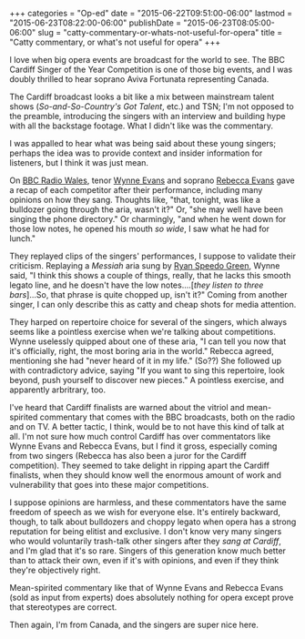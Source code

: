 +++
categories = "Op-ed"
date = "2015-06-22T09:51:00-06:00"
lastmod = "2015-06-23T08:22:00-06:00"
publishDate = "2015-06-23T08:05:00-06:00"
slug = "catty-commentary-or-whats-not-useful-for-opera"
title = "Catty commentary, or what&#039;s not useful for opera"
+++

I love when big opera events are broadcast for the world to see. The BBC Cardiff Singer of the Year Competition is one of those big events, and I was doubly thrilled to hear soprano Aviva Fortunata representing Canada. 

The Cardiff broadcast looks a bit like a mix between mainstream talent shows (*So-and-So-Country's Got Talent*, etc.) and TSN; I'm not opposed to the preamble, introducing the singers with an interview and building hype with all the backstage footage. What I didn't like was the commentary.

I was appalled to hear what was being said about these young singers; perhaps the idea was to provide context and insider information for listeners, but I think it was just mean.

On [BBC Radio Wales](http://www.bbc.co.uk/programmes/b05xwdsl), tenor [Wynne Evans](http://www.wynneevans.co.uk/) and soprano [Rebecca Evans](http://www.roh.org.uk/people/rebecca-evans) gave a recap of each competitor after their performance, including many opinions on how they sang. Thoughts like, "that, tonight, was like a bulldozer going through the aria, wasn't it?" Or, "she may well have been singing the phone directory." Or charmingly, "and when he went down for those low notes, he opened his mouth *so wide*, I saw what he had for lunch."

They replayed clips of the singers' performances, I suppose to validate their criticism. Replaying a *Messiah* aria sung by [Ryan Speedo Green](/scene/people/ryan-speedo-green/), Wynne said, "I think this shows a couple of things, really, that he lacks this smooth legato line, and he doesn't have the low notes....[*they listen to three bars*]...So, that phrase is quite chopped up, isn't it?" Coming from another singer, I can only describe this as catty and cheap shots for media attention.

They harped on repertoire choice for several of the singers, which always seems like a pointless exercise when we're talking about competitions. Wynne uselessly quipped about one of these aria, "I can tell you now that it's officially, right, the most boring aria in the world." Rebecca agreed, mentioning she had "never heard of it in my life." (So??) She followed up with contradictory advice, saying "If you want to sing this repertoire, look beyond, push yourself to discover new pieces." A pointless exercise, and apparently arbritrary, too.

I've heard that Cardiff finalists are warned about the vitriol and mean-spirited commentary that comes with the BBC broadcasts, both on the radio and on TV. A better tactic, I think, would be to not have this kind of talk at all. I'm not sure how much control Cardiff has over commentators like Wynne Evans and Rebecca Evans, but I find it gross, especially coming from two singers (Rebecca has also been a juror for the Cardiff competition). They seemed to take delight in ripping apart the Cardiff finalists, when they should know well the enormous amount of work and vulnerability that goes into these major competitions.

I suppose opinions are harmless, and these commentators have the same freedom of speech as we wish for everyone else. It's entirely backward, though, to talk about bulldozers and choppy legato when opera has a strong reputation for being elitist and exclusive. I don't know very many singers who would voluntarily trash-talk other singers after they *sang at Cardiff*, and I'm glad that it's so rare. Singers of this generation know much better than to attack their own, even if it's with opinions, and even if they think they're objectively right. 

Mean-spirited commentary like that of Wynne Evans and Rebecca Evans (sold as input from experts) does absolutely nothing for opera except prove that stereotypes are correct. 

Then again, I'm from Canada, and the singers are super nice here.

